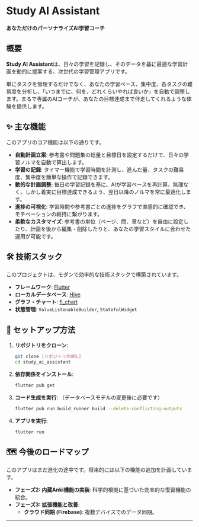 # Study AI Assistant

**あなただけのパーソナライズAI学習コーチ**


## 概要

**Study AI Assistant**は、日々の学習を記録し、そのデータを基に最適な学習計画を動的に提案する、次世代の学習管理アプリです。

単にタスクを管理するだけでなく、あなたの学習ペース、集中度、各タスクの難易度を分析し、「いつまでに、何を、どれくらいやれば良いか」を自動で調整します。まるで専属のAIコーチが、あなたの目標達成まで伴走してくれるような体験を提供します。

## ✨ 主な機能

このアプリのコア機能は以下の通りです。

* **自動計画立案**: 参考書や問題集の総量と目標日を設定するだけで、日々の学習ノルマを自動で算出します。
* **学習の記録**: タイマー機能で学習時間を計測し、進んだ量、タスクの難易度、集中度を簡単な操作で記録できます。
* **動的な計画調整**: 毎日の学習記録を基に、AIが学習ペースを再計算。無理なく、しかし着実に目標達成できるよう、翌日以降のノルマを常に最適化します。
* **進捗の可視化**: 学習時間や参考書ごとの進捗をグラフで直感的に確認でき、モチベーションの維持に繋がります。
* **柔軟なカスタマイズ**: 参考書の単位（ページ、問、章など）を自由に設定したり、計画を後から編集・削除したりと、あなたの学習スタイルに合わせた運用が可能です。

## 🛠️ 技術スタック

このプロジェクトは、モダンで効率的な技術スタックで構築されています。

* **フレームワーク**: [Flutter](https://flutter.dev/)
* **ローカルデータベース**: [Hive](https://pub.dev/packages/hive)
* **グラフ・チャート**: [fl_chart](https://pub.dev/packages/fl_chart)
* **状態管理**: `ValueListenableBuilder`, `StatefulWidget`

## 🚀 セットアップ方法

1.  **リポジトリをクローン**:
    ```bash
    git clone [リポジトリのURL]
    cd study_ai_assistant
    ```

2.  **依存関係をインストール**:
    ```bash
    flutter pub get
    ```

3.  **コード生成を実行**:
    （データベースモデルの変更後に必要です）
    ```bash
    flutter pub run build_runner build --delete-conflicting-outputs
    ```

4.  **アプリを実行**:
    ```bash
    flutter run
    ```

## 🗺️ 今後のロードマップ

このアプリはまだ進化の途中です。将来的には以下の機能の追加を計画しています。

* **フェーズ2: 内蔵Anki機能の実装**: 科学的根拠に基づいた効率的な復習機能の統合。
* **フェーズ3: 拡張機能と改善**:
    * **クラウド同期 (Firebase)**: 複数デバイスでのデータ同期。
---
